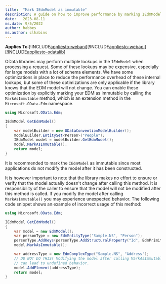 ```yaml
---
title:  "Mark IEdmModel as immutable"
description: A guide on how to improve performance by marking IEdmModel as immutable.
date:   2023-08-11
ms.date: 9/5/2022
author: habbes
ms.author: clhabins
---
```


**Applies To**:[!INCLUDE[appliesto-webapi](../includes/appliesto-webapi-v8.md)][!INCLUDE[appliesto-webapi](../includes/appliesto-webapi-v7.md)][!INCLUDE[appliesto-odatalib](../includes/appliesto-odatalib-v7.md)]


OData libraries may perform multiple lookups in the `IEdmModel` when processing a request. Some of these lookups may be expensive, especially for large models with a lot of schema elements.
We have some optimizations in place to reduce the performance overhead of these internal lookups, but some of these optimizations are only applicable if the library knows that the EDM model
will not change. You can enable these optimization by explicitly marking your EDM as immutable by calling the `MarkAsImmutable` method, which is an extension method in the `Microsoft.OData.Edm` namespace.

```csharp
using Microsoft.OData.Edm;

IEdmModel GetEdmModel()
{
    var modelBuilder = new ODataConventionModelBuilder();
    modelBuilder.EntitySet<Person>("People");
    IEdmModel model = modelBuilder.GetEdmModel();
    model.MarkAsImmutable();
    return model;
}
```

It is recommended to mark the `IEdmModel` as immutable since most applications do not modify the model after it has been constructed.

It is however important to note that the library makes no effort to ensure or verify
that the model actually doesn't change after calling this method. It is responsibility of the caller to ensure that the model will not be modified after this method is called. If you modify
the model after calling `MarkAsImmutable()` you may experience unexpected behavior. The following code snippet shows an example of incorrect usage of this method:

```csharp
using Microsoft.OData.Edm;

IEdmModel GetEdmModel()
{
    var model = new EdmModel();
    var personType = new EdmEntityType("Sample.NS", "Person");
    personType.AddKeys(personType.AddStructuralProperty("Id", EdmPrimitiveTypeKind.Int32, isNullable: false));
    model.MarkAsImmutable();

    var addressType = new EdmComplexType("Sample.NS", "Address");
    // DO NOT DO THIS! Modifying the model after calling MarkAsImmutable
    // can lead to undefined behavior.
    model.AddElement(addressType);
    return model;
}
```
